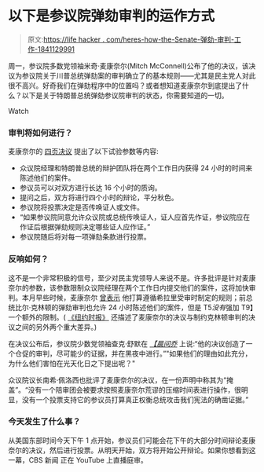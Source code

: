 # 以下是参议院弹劾审判的运作方式

> 原文:[https://life hacker . com/heres-how-the-Senate-弹劾-审判-工作-1841129991](https://lifehacker.com/heres-how-the-senate-impeachment-trial-will-work-1841129991)

周一，参议院多数党领袖米奇·麦康奈尔(Mitch McConnell)公布了他的决议，该决议为参议院关于川普总统弹劾案的审判确立了的基本规则——尤其是民主党人对此很不高兴。好奇我们在弹劾程序中的位置吗？或者想知道麦康奈尔到底提出了什么？以下是关于特朗普总统弹劾参议院审判的状态，你需要知道的一切。

Watch

### 审判将如何进行？

麦康奈尔的 [四页决议](https://apps.npr.org/documents/document.html?id=6662609-McConnell-Organizing-Resolution-for-Senate-Trial) 提出了以下试验参数等内容:

*   众议院经理和特朗普总统的辩护团队将在两个工作日内获得 24 小时的时间来陈述他们的案件。
*   参议员可以对双方进行长达 16 个小时的质询。
*   提问之后，双方将进行四个小时的辩论，平分秋色。
*   参议院将投票决定是否传唤证人或文件。
*   “如果参议院同意允许众议院或总统传唤证人，证人应首先作证，参议院应在作证后根据弹劾规则决定哪些证人应作证。”
*   参议院随后将对每一项弹劾条款进行投票。

### 反响如何？

这不是一个非常积极的信号，至少对民主党领导人来说不是。许多批评是针对麦康奈尔的参数，该参数限制众议院经理在两个工作日内提交他们的案件，这将加快审判。本月早些时候，麦康奈尔 [曾表示](https://www.nytimes.com/2020/01/07/us/politics/impeachment-trial-witnesses.html) 他打算遵循希拉里受审时制定的规则；前总统比尔·克林顿的弹劾审判也允许 24 小时陈述他们的案件，但是 T5*没有*强加 T9】一个额外的限制。( [《纽约时报》](https://www.nytimes.com/2020/01/20/us/politics/mcconnell-impeachment-rules.html) 还描述了麦康奈尔的决议与制约克林顿审判的决议之间的另外两个重大差异。)

在决议公布后，参议院少数党领袖查克·舒默在 [*【晨间乔*](https://www.msnbc.com/morning-joe/watch/sen-schumer-says-public-is-on-democrats-side-in-wanting-witnesses-77192773785) 上说:“他的决议创造了一个仓促的审判，尽可能少的证据，并在黑夜中进行。”"如果他们的理由如此充分，为什么他们害怕在光天化日之下提出呢？"

众议院议长南希·佩洛西也批评了麦康奈尔的决议，在一份声明中称其为“掩盖”。“没有一个陪审团会被要求按照麦康奈尔荒谬的压缩时间表进行操作，很明显，没有一个投票支持它的参议员打算真正权衡总统攻击我们宪法的确凿证据。”

### 今天发生了什么事？

从美国东部时间今天下午 1 点开始，参议员们可能会花下午的大部分时间辩论麦康奈尔的决议，然后进行投票。从明天开始，双方将开始公开辩论。如果你想看到这一幕，CBS 新闻 正在 YouTube 上直播庭审。